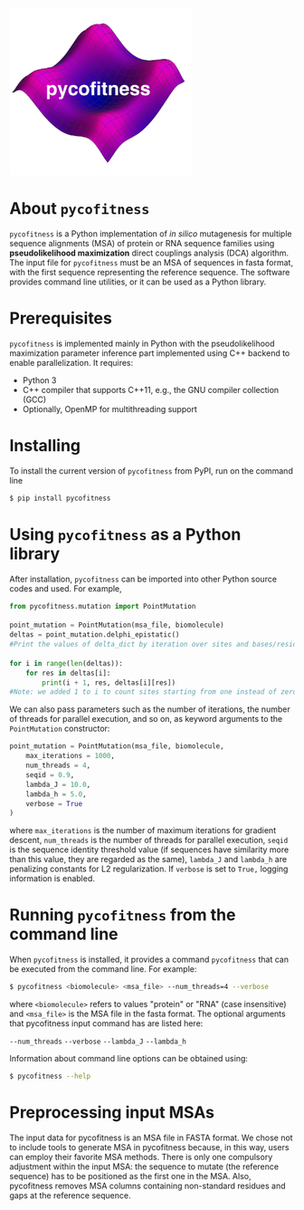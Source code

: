 <img width="322" alt="222" src="Logo.png">



# About `pycofitness`
`pycofitness` is a Python implementation of *in silico* mutagenesis for multiple sequence alignments (MSA) of protein or RNA sequence families using **__pseudolikelihood maximization__**  direct couplings analysis (DCA) algorithm. The input file for `pycofitness` must be an MSA of sequences in fasta format, with the first sequence representing the reference sequence. The software provides command line utilities, or it can be used as a Python library. 

# Prerequisites
`pycofitness` is implemented mainly in Python with the pseudolikelihood maximization parameter inference part implemented using C++ backend to enable parallelization. It requires: 
* Python 3
* C++ compiler that supports C++11, e.g., the GNU compiler collection (GCC)
* Optionally, OpenMP for multithreading support

# Installing
To install the current version of `pycofitness` from PyPI, run on the command line
```bash
$ pip install pycofitness
```

# Using `pycofitness` as a Python library
After installation, `pycofitness` can be imported into other Python source codes and used. For example,  

```python 
from pycofitness.mutation import PointMutation

point_mutation = PointMutation(msa_file, biomolecule)
deltas = point_mutation.delphi_epistatic()
#Print the values of delta_dict by iteration over sites and bases/residues

for i in range(len(deltas)):
    for res in deltas[i]:
        print(i + 1, res, deltas[i][res])
#Note: we added 1 to i to count sites starting from one instead of zero.
```
We can also pass parameters such as the number of iterations, the number of threads for parallel execution, and so on, as 
keyword arguments to the `PointMutation` constructor:
```python 
point_mutation = PointMutation(msa_file, biomolecule,
    max_iterations = 1000,
    num_threads = 4,
    seqid = 0.9,
    lambda_J = 10.0,
    lambda_h = 5.0,
    verbose = True
)
```
where `max_iterations` is the number of maximum iterations for gradient descent, `num_threads` is the number of 
threads for parallel execution, `seqid` is the sequence identity threshold value (if sequences have similarity more than this value, they are regarded as the same), `lambda_J` and `lambda_h` are penalizing constants for L2 regularization. If `verbose` is set to `True,` logging information is enabled.

# Running `pycofitness` from the command line
When `pycofitness` is installed, it provides a command `pycofitness` that can be executed from the command line.
For example:
```bash
$ pycofitness <biomolecule> <msa_file> --num_threads=4 --verbose
``` 
where `<biomolecule>` refers to values "protein" or "RNA" (case insensitive) and `<msa_file>` is the MSA file in the fasta format. 
The optional arguments that pycofitness input command has are listed here:

`--num_threads`
`--verbose`
`--lambda_J`
`--lambda_h`







Information about command line options can be obtained using: 
```bash
$ pycofitness --help
```

# Preprocessing input MSAs

The input data for pycofitness is an MSA file in FASTA format. We chose not to include tools to generate MSA in pycofitness because, in this way, users can employ
their favorite MSA methods. There is only one compulsory adjustment within the input MSA: the sequence
to mutate (the reference sequence) has to be positioned as the first one in the MSA. Also, pycofitness removes MSA columns containing non-standard residues and gaps at the reference sequence.
